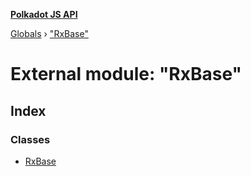 **[Polkadot JS API](../README.md)**

[Globals](../globals.md) › ["RxBase"](_rxbase_.md)

# External module: "RxBase"

## Index

### Classes

* [RxBase](../classes/_rxbase_.rxbase.md)